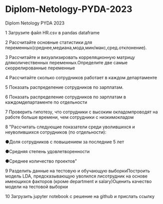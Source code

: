 # Diplom-Netology-PYDA-2023
Diplom Netology PYDA 2023

1	Загрузите файл HR.csv в pandas dataframe	

2	Рассчитайте основные статистики для переменных(среднее,медиана,мода,мин/макс,сред.отклонение).	

3	Рассчитайте и визуализировать корреляционную матрицу дляколичественных переменных.Определите две самые скоррелированные переменные	

4	Рассчитайте сколько сотрудников работает в каждом департаменте	

5	Показать распределение сотрудников по зарплатам.	

6	Показать распределение сотрудников по зарплатам в каждомдепартаменте по отдельности	

7	Проверить гипотезу, что сотрудники с высоким окладомпроводят на работе больше времени, чем сотрудники с низкимокладом	

8	"Рассчитать следующие показатели среди уволившихся и неуволившихся сотрудников (по отдельности):

●Доля сотрудников с повышением за последние 5 лет

●Средняя степень удовлетворенности

●Среднее количество проектов"	

9	Разделить данные на тестовую и обучающую выборкиПостроить модель LDA, предсказывающую уволился лисотрудник на основе имеющихся факторов (кроме department и salary)Оценить качество модели на тестовой выборки

10	Загрузить jupyter notebook с решение на github и прислать ссылку
